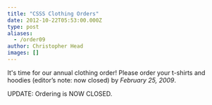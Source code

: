 ```yaml
---
title: "CSSS Clothing Orders"
date: 2012-10-22T05:53:00.000Z
type: post
aliases:
  - /order09
author: Christopher Head
images: []
---
```


<div class="field field-name-body field-type-text-with-summary field-label-hidden"><div class="field-items"><div class="field-item even"><p>It&apos;s time for our annual clothing order! Please order your t-shirts and hoodies (editor&#x2019;s note: now closed) by <em>February 25, 2009</em>.</p>
<p>UPDATE: Ordering is NOW CLOSED.</p>
</div></div></div>    <footer>
          </footer>
